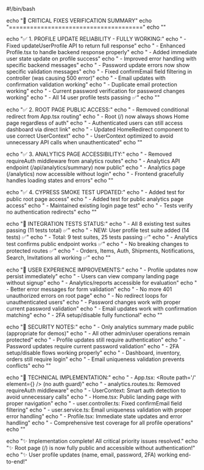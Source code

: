 #!/bin/bash

echo "🔧 CRITICAL FIXES VERIFICATION SUMMARY"
echo "======================================"
echo ""

echo "✅ 1. PROFILE UPDATE RELIABILITY - FULLY WORKING:"
echo "   - Fixed updateUserProfile API to return full response"
echo "   - Enhanced Profile.tsx to handle backend response properly"
echo "   - Added immediate user state update on profile success"
echo "   - Improved error handling with specific backend messages"
echo "   - Password update errors now show specific validation messages"
echo "   - Fixed confirmEmail field filtering in controller (was causing 500 error)"
echo "   - Email updates with confirmation validation working"
echo "   - Duplicate email protection working"
echo "   - Current password verification for password changes working"
echo "   - All 14 user profile tests passing ✅"
echo ""

echo "✅ 2. ROOT PAGE PUBLIC ACCESS:"
echo "   - Removed conditional redirect from App.tsx routing"
echo "   - Root (/) now always shows Home page regardless of auth"
echo "   - Authenticated users can still access dashboard via direct link"
echo "   - Updated HomeRedirect component to use correct UserContext"
echo "   - UserContext optimized to avoid unnecessary API calls when unauthenticated"
echo ""

echo "✅ 3. ANALYTICS PAGE ACCESSIBILITY:"
echo "   - Removed requireAuth middleware from analytics routes"
echo "   - Analytics API endpoint (/api/analytics/summary) now public"
echo "   - Analytics page (/analytics) now accessible without login"
echo "   - Frontend gracefully handles loading states and errors"
echo ""

echo "✅ 4. CYPRESS SMOKE TEST UPDATED:"
echo "   - Added test for public root page access"
echo "   - Added test for public analytics page access"
echo "   - Maintained existing login page test"
echo "   - Tests verify no authentication redirects"
echo ""

echo "🧪 INTEGRATION TESTS STATUS:"
echo "   - All 8 existing test suites passing (11 tests total) ✅"
echo "   - NEW: User profile test suite added (14 tests) ✅"
echo "   - Total: 9 test suites, 25 tests passing ✅"
echo "   - Analytics test confirms public endpoint works ✅"
echo "   - No breaking changes to protected routes ✅"
echo "   - Orders, Items, Auth, Shipments, Notifications, Search, Invitations all working ✅"
echo ""

echo "🎯 USER EXPERIENCE IMPROVEMENTS:"
echo "   - Profile updates now persist immediately"
echo "   - Users can view company landing page without signup"
echo "   - Analytics/reports accessible for evaluation"
echo "   - Better error messages for form validation"
echo "   - No more 401 unauthorized errors on root page"
echo "   - No redirect loops for unauthenticated users"
echo "   - Password changes work with proper current password validation"
echo "   - Email updates work with confirmation matching"
echo "   - 2FA setup/disable fully functional"
echo ""

echo "🔐 SECURITY NOTES:"
echo "   - Only analytics summary made public (appropriate for demos)"
echo "   - All other admin/user operations remain protected"
echo "   - Profile updates still require authentication"
echo "   - Password updates require current password validation"
echo "   - 2FA setup/disable flows working properly"
echo "   - Dashboard, inventory, orders still require login"
echo "   - Email uniqueness validation prevents conflicts"
echo ""

echo "🚀 TECHNICAL IMPLEMENTATION:"
echo "   - App.tsx: <Route path='/' element={<Home />} /> (no auth guard)"
echo "   - analytics.routes.ts: Removed requireAuth middleware"
echo "   - UserContext: Smart auth detection to avoid unnecessary calls"
echo "   - Home.tsx: Public landing page with proper navigation"
echo "   - user.controller.ts: Fixed confirmEmail field filtering"
echo "   - user.service.ts: Email uniqueness validation with proper error handling"
echo "   - Profile.tsx: Immediate state updates and error handling"
echo "   - Comprehensive test coverage for all profile operations"
echo ""

echo "✨ Implementation complete! All critical priority issues resolved."
echo "✨ Root page (/) is now fully public and accessible without authentication!"
echo "✨ User profile updates (name, email, password, 2FA) working end-to-end!"